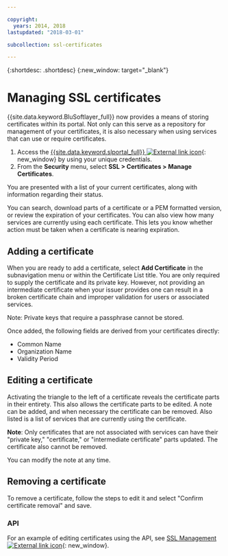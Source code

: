 ```yaml
---

copyright:
  years: 2014, 2018
lastupdated: "2018-03-01"

subcollection: ssl-certificates

---
```


{:shortdesc: .shortdesc}
{:new_window: target="_blank"}

# Managing SSL certificates

{{site.data.keyword.BluSoftlayer_full}} now provides a means of storing certificates within its portal. Not only can this serve as a repository for management of your certificates, it is also necessary when using services that can use or require certificates.

1. Access the [{{site.data.keyword.slportal_full}} ![External link icon](../../icons/launch-glyph.svg "External link icon")](https://control.softlayer.com/){: new_window} by using your unique credentials.
2. From the **Security** menu, select **SSL > Certificates > Manage Certificates**.

You are presented with a list of your current certificates, along with information regarding their status.

You can search, download parts of a certificate or a PEM formatted version, or review the expiration of your certificates. You can also view how many services are currently using each certificate. This lets you know whether action must be taken when a certificate is nearing expiration.

## Adding a certificate

When you are ready to add a certificate, select **Add Certificate** in the subnavigation menu or within the Certificate List title. You are only required to supply the certificate and its private key. However, not providing an intermediate certificate when your issuer provides one can result in a broken certificate chain and improper validation for users or associated services.

Note: Private keys that require a passphrase cannot be stored.

Once added, the following fields are derived from your certificates directly:

* Common Name
* Organization Name
* Validity Period

## Editing a certificate

Activating the triangle to the left of a certificate reveals the certificate parts in their entirety. This also allows the certificate parts to be edited. A note can be added, and when necessary the certificate can be removed. Also listed is a list of services that are currently using the certificate.

**Note**: Only certificates that are not associated with services can have their "private key," "certificate," or "intermediate certificate" parts updated.  The certificate also cannot be removed.

You can modify the note at any time.

## Removing a certificate

To remove a certificate, follow the steps to edit it and select "Confirm certificate removal" and save.

### API

For an example of editing certificates using the API, see [SSL Management ![External link icon](../../icons/launch-glyph.svg "External link icon")](http://sldn.softlayer.com/article/ssl-management){: new_window}.
